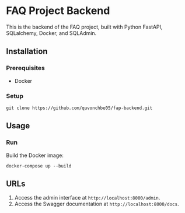 # FAQ Project Backend

This is the backend of the FAQ project, built with Python FastAPI, SQLalchemy, Docker, and SQLAdmin.

## Installation

### Prerequisites

- Docker

### Setup

```
git clone https://github.com/quvonchbe05/fap-backend.git
```

## Usage

### Run

Build the Docker image:

```
docker-compose up --build
```

## URLs

1. Access the admin interface at `http://localhost:8000/admin`.
2. Access the Swagger documentation at `http://localhost:8000/docs`.
